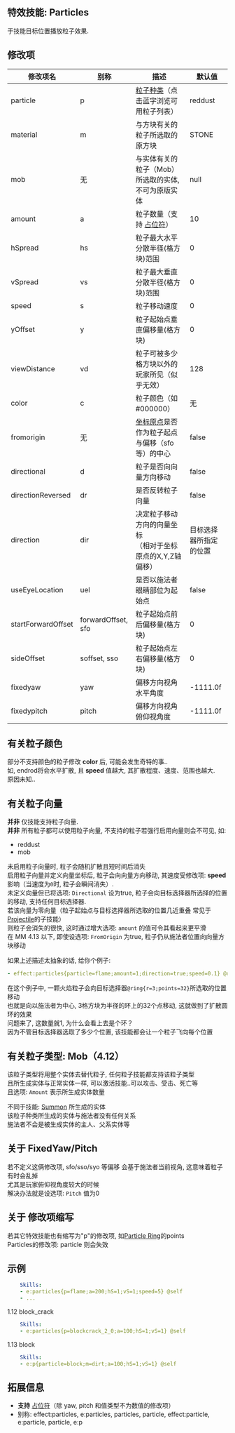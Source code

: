 特效技能: Particles
--------------------------

于技能目标位置播放粒子效果.

修改项
----------

| 修改项名 | 别称    | 描述                                                                                                    | 默认值 |
|-----------|------------|----------------------------------------------------------------------------------------------------------------|---------------|
| particle  | p  | [粒子种类](/技能/粒子列表)（点击蓝字浏览可用粒子列表）  | reddust |
| material | m | 与方块有关的粒子所选取的原方块 | STONE |
| mob | 无 | 与实体有关的粒子（Mob）所选取的实体, 不可为原版实体 | null |
| amount | a | 粒子数量（支持 [占位符](/技能)） | 10 |
| hSpread | hs  | 粒子最大水平分散半径(格方块)范围 | 0     |
| vSpread | vs  | 粒子最大垂直分散半径(格方块)范围 | 0     |
| speed | s   | 粒子移动速度 | 0 |
| yOffset | y   | 粒子起始点垂直偏移量(格方块) | 0 |
| viewDistance | vd  | 粒子可被多少格方块以外的玩家所见（似乎无效） | 128   |
| color | c | 粒子颜色（如 #000000） | 无 |
| fromorigin | 无 | [坐标原点](/技能/目标选择器/坐标原点)是否作为粒子起点与偏移（sfo等）的中心 | false |
| directional | d | 粒子是否向向量方向移动 | false | 
| directionReversed | dr | 是否反转粒子向量 | false | 
| direction | dir | 决定粒子移动方向的向量坐标<br>（相对于坐标原点的X,Y,Z轴偏移） | 目标选择器所指定的位置 | 
| useEyeLocation | uel | 是否以施法者眼睛部位为起始点 | false |
| startForwardOffset | forwardOffset, sfo | 粒子起始点前后偏移量(格方块) | 0 |
| sideOffset | soffset, sso | 粒子起始点左右偏移量(格方块) | 0 |
| fixedyaw | yaw | 偏移方向视角水平角度 | -1111.0f |
| fixedypitch | pitch | 偏移方向视角俯仰视角度 | -1111.0f |

有关粒子颜色
-------

部分不支持颜色的粒子修改 **color** 后, 可能会发生奇特的事..  
如, endrod将会水平扩散, 且 **speed** 值越大, 其扩散程度、速度、范围也越大.  
原因未知..

有关粒子向量
--------

**并非** 仅技能支持粒子向量.  
**并非** 所有粒子都可以使用粒子向量, 不支持的粒子若强行启用向量则会不可见, 如:  
 
-   reddust
-   mob  

未启用粒子向量时, 粒子会随机扩散且短时间后消失  
启用粒子向量并定义向量坐标后, 粒子会向向量方向移动, 其速度受修改项: **speed** 影响（当速度为`0`时, 粒子会瞬间消失）.   
未定义向量但已将选项: `Directional` 设为true, 粒子会向目标选择器所选择的位置的移动, 支持任何目标选择器.  
若该向量为零向量（粒子起始点与目标选择器所选取的位置几近重叠 常见于[Projectile](/技能/列表/projectile)的子技能）  
则粒子会消失的很快, 这时通过增大选项: `amount` 的值可令其看起来更平滑  
在 MM 4.13 以下, 即使设选项: `FromOrigin` 为true, 粒子仍从施法者位置向向量方块移动

如果上述描述太抽象的话, 给你个例子:  
```yaml
- effect:particles{particle=flame;amount=1;direction=true;speed=0.1} @ring{r=3;points=32}
```
在这个例子中, 一颗火焰粒子会向目标选择器`@ring{r=3;points=32}`所选取的位置移动  
也就是向以施法者为中心, 3格方块为半径的环上的32个点移动, 这就做到了扩散圆环的效果  
问题来了, 这数量就1, 为什么会看上去是个环？  
因为不管目标选择器选取了多少个位置, 该技能都会让一个粒子飞向每个位置

有关粒子类型: Mob（4.12）
------------------------

该粒子类型将用整个实体去替代粒子, 任何粒子技能都支持该粒子类型  
且所生成实体与正常实体一样, 可以激活技能..可以攻击、受击、死亡等   
且选项:  `Amount` 表示所生成实体数量  

不同于技能: [Summon](/技能/列表/summon) 所生成的实体  
该粒子种类所生成的实体与施法者没有任何关系  
施法者不会是被生成实体的主人、父系实体等

关于 FixedYaw/Pitch
--------

若不定义这俩修改项, sfo/sso/syo 等偏移 会基于施法者当前视角, 这意味着粒子有时会乱掉  
尤其是玩家俯仰视角度较大的时候  
解决办法就是设选项: `Pitch` 值为0

关于 修改项缩写
-----

若其它特效技能也有缩写为"p"的修改项, 如[Particle Ring](/技能/effects/particlering)的points  
Particles的修改项: particle 则会失效

示例
--------

```yaml
    Skills:
    - e:particles{p=flame;a=200;hS=1;vS=1;speed=5} @self
    - ...
```
1.12 block_crack
```yaml
    Skills:
    - e:particles{p=blockcrack_2_0;a=100;hS=1;vS=1} @self
```
1.13 block
```yaml
    Skills:
    - e:p{particle=block;m=dirt;a=100;hS=1;vS=1} @self
```

拓展信息
-------

- **支持** [占位符](/技能/占位符)（除 yaw, pitch 和值类型不为数值的修改项）
- 别称: effect:particles, e:particles, particles, particle, effect:particle, e:particle, particle, e:p